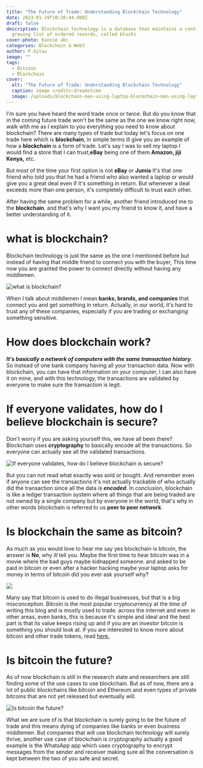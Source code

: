 ```yaml
---
title: "The Future of Trade: Understanding Blockchain Technology"
date: 2023-01-29T10:20:44.000Z
draft: false
description: Blockchain technology is a database that maintains a continuously
  growing list of ordered records, called blocks
cover-photo: bunnie abc
categories: Blockchain & Web3
author: P.Gitau
image: ""
tags:
  - Bitcoin
  - Blockchain
cover:
  alt: "The Future of Trade: Understanding Blockchain Technology"
  caption: image credits:dreamstime
  image: /uploads/blockchain-man-using-laptop-blockchain-man-using-laptop-modern-gray-chair-108198502.webp
---
```

I'm sure you have heard the word trade once or twice. But do you know that in the coming future trade won't be the same as the one we know right now, walk with me as I explain to you everything you need to know about blockchain? There are many types of trade but today let's focus on one trade here which is **blockchain**, in simple terms ill give you an example of how a **blockchain** is a form of trade. Let's say I was to sell my laptop I would find a store that I can trust,**eBay** being one of them **Amazon, jiji Kenya,** etc.

But most of the time your first option is not **eBay** or **Jumia** It's that one friend who told you that he had a friend who also wanted a laptop or would give you a great deal even if it's something in return. But whenever a deal exceeds more than one person, it's completely difficult to trust each other.

After having the same problem for a while, another friend introduced me to the **blockchain**. and that's why I want you my friend to know it, and have a better understanding of it.

# what is blockchain?

Blockchain technology is just the same as the one I mentioned before but instead of having that middle friend to connect you with the buyer, This time now you are granted the power to connect directly without having any middlemen.

![what is blockchain?](/uploads/concept-closure-protection-technology-blockchain-encryption-internet-traffic-101126214.jpg)

When I talk about middlemen I mean **banks, brands, and companies** that connect you and get something in return. Actually, in our world, it's hard to trust any of these companies, especially if you are trading or exchanging something sensitive.

# How does blockchain work?

**_It's basically a network of computers with the same transaction history_**. So instead of one bank company having all your transaction data. Now with blockchain, you can have that information on your computer, I can also have it on mine, and with this technology, the transactions are validated by everyone to make sure the transaction is legit.

# If everyone validates, how do I believe blockchain is secure?

Don't worry if you are asking yourself this, we have all been there? Blockchain uses **cryptography** to basically encode all the transactions. So everyone can actually see all the validated transactions.

![If everyone validates, how do I believe blockchain is secure?](/uploads/global-network-across-planet-earth-blockchain-global-network-across-planet-earth-blockchain-elements-image-136686433.jpg)

But you can not read what exactly was sold or bought. And remember even if anyone can see the transactions it's not actually trackable of who actually did the transaction since all the data is **_encoded_**. In conclusion, blockchain is like a ledger transaction system where all things that are being traded are not owned by a single company but by everyone in the world, that's why in other words blockchain is referred to us **peer to peer network**.

# Is blockchain the same as bitcoin?

As much as you would love to hear me say yes blockchain is bitcoin, the answer is **No**, why ill tell you. Maybe the first time to hear bitcoin was in a movie where the bad guys maybe kidnapped someone. and asked to be paid in bitcoin or even after a hacker hacking maybe your laptop asks for money in terms of bitcoin did you ever ask yourself why?

![](/uploads/demo.webp)

Many say that bitcoin is used to do illegal businesses, but that is a big misconception. Bitcoin is the most popular cryptocurrency at the time of writing this blog and is mostly used to trade. across the internet and even in other areas, even banks, this is because it's simple and ideal and the best part is that its value keeps rising up and if you are an investor bitcoin is something you should look at. if you are interested to know more about bitcoin and other trade tokens, read [here.](https://blog.bunnieabc.com/posts/unlocking-the-power-of-solana-token-a-must-read-for-investors/)

# Is bitcoin the future?

As of now blockchain is still in the research state and researchers are still finding some of the use cases to use blockchain. But as of now, there are a lot of public blockchains like bitcoin and Ethereum and even types of private bitcoins that are not yet released but eventually will.

![Is bitcoin the future?](/uploads/blockchain-business-technology-hand-holding-digital-tablet-buildings-element-image-ar-elements-furnished-139623743.jpg)

What we are sure of is that blockchain is surely going to be the future of trade and this means dying of companies like banks or even business middlemen. But companies that will use blockchain technology will surely thrive, another use case of blockchain is cryptography actually a good example is the WhatsApp app which uses cryptography to encrypt messages from the sender and receiver making sure all the conversation is kept between the two of you safe and secret.